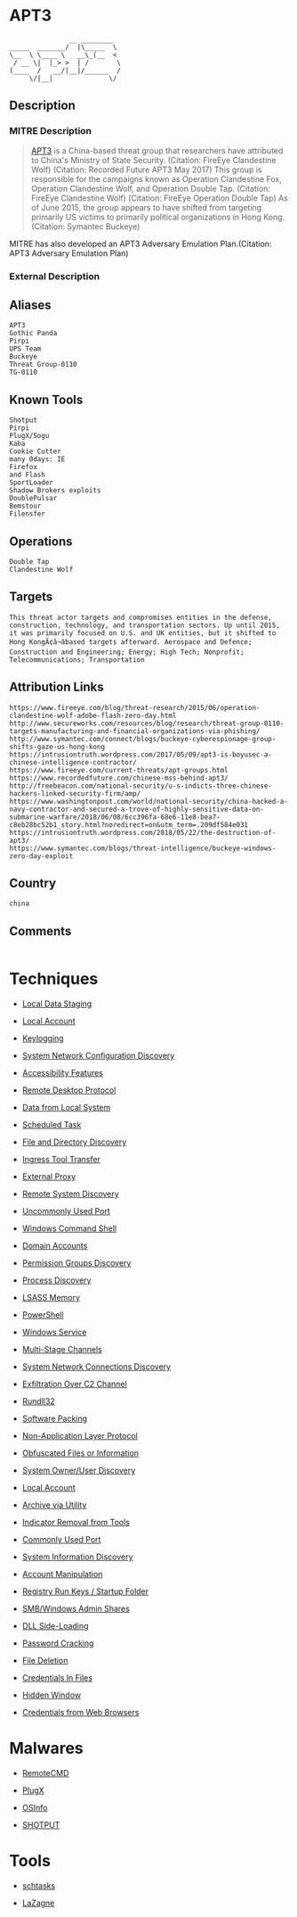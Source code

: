 
# APT3

```
               __ ________  
_____  _______/  |\_____  \ 
\__  \ \____ \   __\_(__  < 
 / __ \|  |_> >  | /       \
(____  /   __/|__|/______  /
     \/|__|              \/ 

```

## Description

### MITRE Description

> [APT3](https://attack.mitre.org/groups/G0022) is a China-based threat group that researchers have attributed to China's Ministry of State Security. (Citation: FireEye Clandestine Wolf) (Citation: Recorded Future APT3 May 2017) This group is responsible for the campaigns known as Operation Clandestine Fox, Operation Clandestine Wolf, and Operation Double Tap. (Citation: FireEye Clandestine Wolf) (Citation: FireEye Operation Double Tap) As of June 2015, the group appears to have shifted from targeting primarily US victims to primarily political organizations in Hong Kong. (Citation: Symantec Buckeye)

MITRE has also developed an APT3 Adversary Emulation Plan.(Citation: APT3 Adversary Emulation Plan)

### External Description

> 

## Aliases

```
APT3
Gothic Panda
Pirpi
UPS Team
Buckeye
Threat Group-0110
TG-0110
```

## Known Tools

```
Shotput
Pirpi
PlugX/Sogu
Kaba
Cookie Cutter
many 0days: IE
Firefox
and Flash
SportLoader
Shadow Brokers exploits
DoublePulsar
Bemstour
Filensfer
```

## Operations

```
Double Tap
Clandestine Wolf
```

## Targets

```
This threat actor targets and compromises entities in the defense, construction, technology, and transportation sectors. Up until 2015, it was primarily focused on U.S. and UK entities, but it shifted to Hong KongÃ¢â¬âbased targets afterward. Aerospace and Defence; Construction and Engineering; Energy; High Tech; Nonprofit; Telecommunications; Transportation
```

## Attribution Links

```
https://www.fireeye.com/blog/threat-research/2015/06/operation-clandestine-wolf-adobe-flash-zero-day.html
http://www.secureworks.com/resources/blog/research/threat-group-0110-targets-manufacturing-and-financial-organizations-via-phishing/
http://www.symantec.com/connect/blogs/buckeye-cyberespionage-group-shifts-gaze-us-hong-kong
https://intrusiontruth.wordpress.com/2017/05/09/apt3-is-boyusec-a-chinese-intelligence-contractor/
https://www.fireeye.com/current-threats/apt-groups.html
https://www.recordedfuture.com/chinese-mss-behind-apt3/
http://freebeacon.com/national-security/u-s-indicts-three-chinese-hackers-linked-security-firm/amp/
https://www.washingtonpost.com/world/national-security/china-hacked-a-navy-contractor-and-secured-a-trove-of-highly-sensitive-data-on-submarine-warfare/2018/06/08/6cc396fa-68e6-11e8-bea7-c8eb28bc52b1_story.html?noredirect=on&utm_term=.209df584e031
https://intrusiontruth.wordpress.com/2018/05/22/the-destruction-of-apt3/
https://www.symantec.com/blogs/threat-intelligence/buckeye-windows-zero-day-exploit
```

## Country

```
china
```

## Comments

```

```

# Techniques


* [Local Data Staging](../techniques/Local-Data-Staging.md)

* [Local Account](../techniques/Local-Account.md)
    
* [Keylogging](../techniques/Keylogging.md)
    
* [System Network Configuration Discovery](../techniques/System-Network-Configuration-Discovery.md)
    
* [Accessibility Features](../techniques/Accessibility-Features.md)
    
* [Remote Desktop Protocol](../techniques/Remote-Desktop-Protocol.md)
    
* [Data from Local System](../techniques/Data-from-Local-System.md)
    
* [Scheduled Task](../techniques/Scheduled-Task.md)
    
* [File and Directory Discovery](../techniques/File-and-Directory-Discovery.md)
    
* [Ingress Tool Transfer](../techniques/Ingress-Tool-Transfer.md)
    
* [External Proxy](../techniques/External-Proxy.md)
    
* [Remote System Discovery](../techniques/Remote-System-Discovery.md)
    
* [Uncommonly Used Port](../techniques/Uncommonly-Used-Port.md)
    
* [Windows Command Shell](../techniques/Windows-Command-Shell.md)
    
* [Domain Accounts](../techniques/Domain-Accounts.md)
    
* [Permission Groups Discovery](../techniques/Permission-Groups-Discovery.md)
    
* [Process Discovery](../techniques/Process-Discovery.md)
    
* [LSASS Memory](../techniques/LSASS-Memory.md)
    
* [PowerShell](../techniques/PowerShell.md)
    
* [Windows Service](../techniques/Windows-Service.md)
    
* [Multi-Stage Channels](../techniques/Multi-Stage-Channels.md)
    
* [System Network Connections Discovery](../techniques/System-Network-Connections-Discovery.md)
    
* [Exfiltration Over C2 Channel](../techniques/Exfiltration-Over-C2-Channel.md)
    
* [Rundll32](../techniques/Rundll32.md)
    
* [Software Packing](../techniques/Software-Packing.md)
    
* [Non-Application Layer Protocol](../techniques/Non-Application-Layer-Protocol.md)
    
* [Obfuscated Files or Information](../techniques/Obfuscated-Files-or-Information.md)
    
* [System Owner/User Discovery](../techniques/System-Owner-User-Discovery.md)
    
* [Local Account](../techniques/Local-Account.md)
    
* [Archive via Utility](../techniques/Archive-via-Utility.md)
    
* [Indicator Removal from Tools](../techniques/Indicator-Removal-from-Tools.md)
    
* [Commonly Used Port](../techniques/Commonly-Used-Port.md)
    
* [System Information Discovery](../techniques/System-Information-Discovery.md)
    
* [Account Manipulation](../techniques/Account-Manipulation.md)
    
* [Registry Run Keys / Startup Folder](../techniques/Registry-Run-Keys---Startup-Folder.md)
    
* [SMB/Windows Admin Shares](../techniques/SMB-Windows-Admin-Shares.md)
    
* [DLL Side-Loading](../techniques/DLL-Side-Loading.md)
    
* [Password Cracking](../techniques/Password-Cracking.md)
    
* [File Deletion](../techniques/File-Deletion.md)
    
* [Credentials In Files](../techniques/Credentials-In-Files.md)
    
* [Hidden Window](../techniques/Hidden-Window.md)
    
* [Credentials from Web Browsers](../techniques/Credentials-from-Web-Browsers.md)
    

# Malwares


* [RemoteCMD](../malwares/RemoteCMD.md)

* [PlugX](../malwares/PlugX.md)
    
* [OSInfo](../malwares/OSInfo.md)
    
* [SHOTPUT](../malwares/SHOTPUT.md)
    

# Tools


* [schtasks](../tools/schtasks.md)

* [LaZagne](../tools/LaZagne.md)
    
